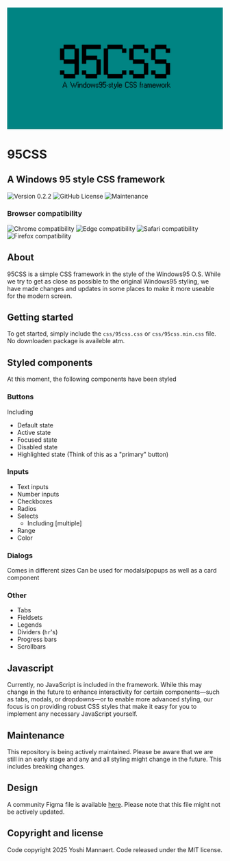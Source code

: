 ![preview](preview.jpg)

# 95CSS
## A Windows 95 style CSS framework

![Version 0.2.2](https://img.shields.io/badge/version-0.2.2-brightgreen.svg)
![GitHub License](https://img.shields.io/github/license/YoshiMannaert/95CSS)
![Maintenance](https://img.shields.io/maintenance/yes/2025)
<!-- ![GitHub file size in bytes](https://img.shields.io/github/size/YoshiMannaert/95css/css%2F95.min.css) -->

### Browser compatibility
![Chrome compatibility](https://img.shields.io/badge/Chrome-Great-brightgreen)
![Edge compatibility](https://img.shields.io/badge/Edge-Great-brightgreen)
![Safari compatibility](https://img.shields.io/badge/Safari-Good-green)
![Firefox compatibility](https://img.shields.io/badge/Firefox-Okay-yellow)

## About
95CSS is a simple CSS framework in the style of the Windows95 O.S.
While we try to get as close as possible to the original Windows95 styling, we have made changes and updates in some places to make it more useable for the modern screen.

## Getting started
To get started, simply include the `css/95css.css` or `css/95css.min.css` file. No downloaden package is availeble atm.

## Styled components
At this moment, the following components have been styled

### Buttons
Including
- Default state
- Active state
- Focused state
- Disabled state
- Highlighted state (Think of this as a "primary" button)

### Inputs
- Text inputs
- Number inputs
- Checkboxes
- Radios
- Selects
  - Including [multiple]
- Range
- Color

### Dialogs
Comes in different sizes
Can be used for modals/popups as well as a card component

### Other
- Tabs
- Fieldsets
- Legends
- Dividers (`hr`'s)
- Progress bars
- Scrollbars

## Javascript
Currently, no JavaScript is included in the framework. While this may change in the future to enhance interactivity for certain components—such as tabs, modals, or dropdowns—or to enable more advanced styling, our focus is on providing robust CSS styles that make it easy for you to implement any necessary JavaScript yourself.

## Maintenance
This repository is being actively maintained. Please be aware that we are still in an early stage and any and all styling might change in the future. This includes breaking changes.

## Design
A community Figma file is available [here](https://www.figma.com/community/file/1460048576678081116/95css).
Please note that this file might not be actively updated.

## Copyright and license
Code copyright 2025 Yoshi Mannaert. Code released under the MIT license.
